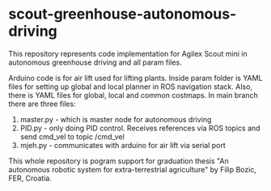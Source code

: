 # scout-greenhouse-autonomous-driving
This repository represents code implementation for Agilex Scout mini in autonomous greenhouse driving and all param files.

Arduino code is for air lift used for lifting plants.
Inside param folder is YAML files for setting up global and local planner in ROS navigation stack. Also, there is YAML files for global, local and common costmaps.
In main branch there are three files: 
1. master.py - which is master node for autonomous driving
2. PID.py - only doing PID control. Receives references via ROS topics and send cmd_vel to topic /cmd_vel
3. mjeh.py - communicates with arduino for air lift via serial port

This whole repository is pogram support for graduation thesis "An autonomous robotic system for extra-terrestrial agriculture" by Filip Bozic, FER, Croatia. 
